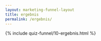 ```yaml
---
layout: marketing-funnel-layout
title: ergebnis
permalink: /ergebnis/
---
```


{% include quiz-funnel/10-ergebnis.html %}
